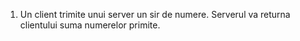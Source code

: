 1. Un client trimite unui server un sir de numere. Serverul va returna clientului suma numerelor primite.